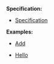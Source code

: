 **Specification:**

- [Specification](/docs/specification/Specification.md)

**Examples:**

- [Add](/docs/examples/Add.md)

- [Hello](/docs/examples/Hello.md)